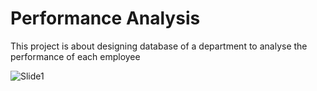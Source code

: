 # Performance Analysis
This project is about designing database of a department to analyse the performance of each employee

![Slide1](https://github.com/Margeratetwx/PerformanceAnalysis/assets/137268542/20d5e44d-1be6-4f7c-bf1d-a310c1e1e670)
